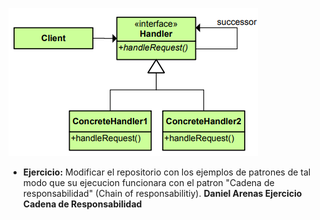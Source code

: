 
![chain of responsibility](imagenes/chainofresponsibility.png)

- **Ejercicio:** Modificar el repositorio con los ejemplos de patrones de tal modo que su ejecucion funcionara con el patron "Cadena de responsabilidad" (Chain of responsabilitiy).
**Daniel Arenas Ejercicio Cadena de Responsabilidad**


